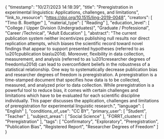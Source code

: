 {
    "timestamp": "10/27/2023 14:18:39",
    "title": "Preregistration in experimental linguistics: Applications, challenges, and limitations",
    "link_to_resource": "https://doi.org/10.1515/ling-2019-0048",
    "creators": [
        "Timo B. Roettger"
    ],
    "material_type": [
        "Reading"
    ],
    "education_level": [
        "College / Upper Division (Undergraduates)",
        "Graduate / Professional",
        "Career /Technical",
        "Adult Education"
    ],
    "abstract": "The current publication system neither incentivizes publishing null results nor direct replication attempts, which biases the scientific record toward novel findings that appear to support presented hypotheses (referred to as \u201cpublication bias\u201d). Moreover, flexibility in data collection, measurement, and analysis (referred to as \u201cresearcher degrees of freedom\u201d) can lead to overconfident beliefs in the robustness of a statistical relationship. One way to systematically decrease publication bias and researcher degrees of freedom is preregistration. A preregistration is a time-stamped document that specifies how data is to be collected, measured, and analyzed prior to data collection. While preregistration is a powerful tool to reduce bias, it comes with certain challenges and limitations which have to be evaluated for each scientific discipline individually. This paper discusses the application, challenges and limitations of preregistration for experimental linguistic research.",
    "language": [
        "English"
    ],
    "conditions_of_use": "CC BY",
    "primary_user": [
        "Student",
        "Teacher"
    ],
    "subject_areas": [
        "Social Science"
    ],
    "FORRT_clusters": [
        "Preregistration"
    ],
    "tags": [
        "Confirmatory",
        "Exploratory",
        "Preregistration",
        "Publication Bias",
        "Registered Report",
        "Researcher Degrees of Freedom"
    ]
}